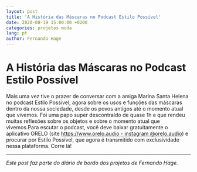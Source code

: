 ```yaml
---
layout: post
title: 'A História das Máscaras no Podcast Estilo Possível'
date: 2020-08-19 15:00:00 +0200
categories: projetos moda
lang: pt
author: Fernando Hage
---
```


# A História das Máscaras no Podcast Estilo Possível

Mais uma vez tive o prazer de conversar com a amiga Marina Santa Helena no podcast Estilo Possível, agora sobre os usos e funções das máscaras dentro da nossa sociedade, desde os povos antigos até o momento atual que vivemos. Foi uma papo super descontraído de quase 1h e que rendeu muitas reflexões sobre os objetos e sobre o momento atual que vivemos.Para escutar o podcast, você deve baixar gratuitamente o aplicativo ORELO (site https://www.orelo.audio - instagram @orelo.audio) e procurar por Estilo Possível, que agora é transmitido com exclusividade nessa plataforma. Corre lá!

---

*Este post faz parte do diário de bordo dos projetos de Fernando Hage.*